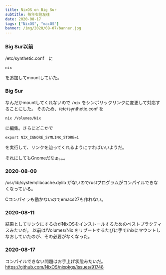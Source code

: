 ```yaml
---
title: NixOS on Big Sur
subtitle: 毎年右往左往
date: 2020-08-17
tags: ["NixOS", "macOS"]
banner: /img/2020/08-07/banner.jpg
---
```

### Big Sur以前

/etc/synthetic.conf　に

```
nix
```

を追加してmountしていた。

### Big Sur

なんだかmountしてくれないので `/nix` をシンボリックリンクに変更して対応することにした。
そのため、/etc/synthetic.conf を

```
nix	/Volumes/Nix
```
に編集。さらにどこかで

```
export NIX_IGNORE_SYMLINK_STORE=1
```

を実行して、リンクを辿ってくれるようにすればいいようだ。

それにしてもGnomeだなぁ。。。

### 2020-08-09

/usr/lib/system/libcache.dylib がないのでrustプログラムがコンパイルできなくなっている。

Cコンパイラも動かないのでemacs27も作れない。

### 2020-08-11

結果としてリンクにするのがNixOSをインストールするためのベストプラクティスみたいだ。
以前は/Volumes/Nix をリブートするたびに手で/nixにマウントしなおしていたのが、その必要がなくなった。

### 2020-08-17

コンパイルできない問題はお手上げ状態みたいだ。
https://github.com/NixOS/nixpkgs/issues/91748

